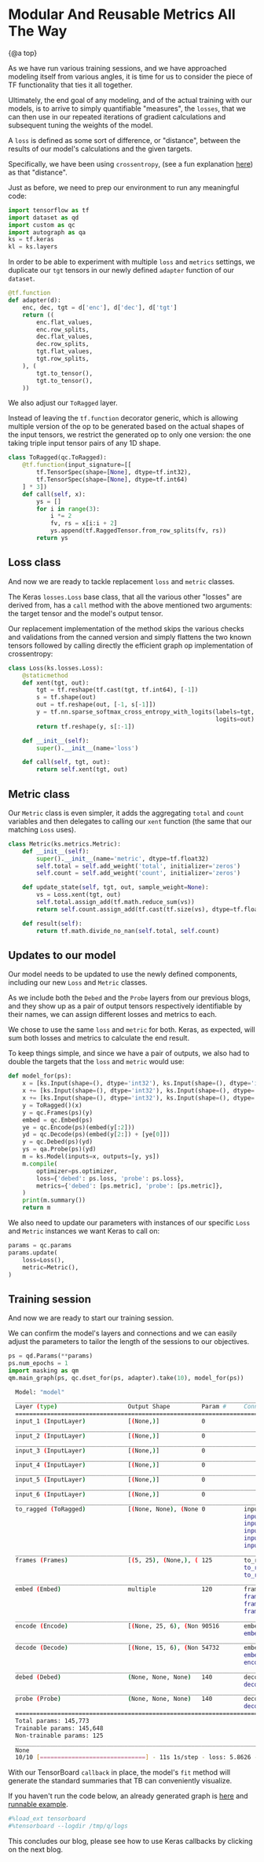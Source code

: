 # Modular And Reusable Metrics All The Way

{@a top}

As we have run various training sessions, and we have approached modeling itself from various angles, it is time for us to consider the piece of TF functionality that ties it all together.

Ultimately, the end goal of any modeling, and of the actual training with our models, is to arrive to simply quantifiable "measures", the `losses`, that we can then use in our repeated iterations of gradient calculations and subsequent tuning the weights of the model.

A `loss` is defined as some sort of difference, or "distance", between the results of our model's calculations and the given targets.

Specifically, we have been using `crossentropy`, (see a fun explanation [here](https://colah.github.io/posts/2015-09-Visual-Information/)) as that "distance".

Just as before, we need to prep our environment to run any meaningful code:

```python
import tensorflow as tf
import dataset as qd
import custom as qc
import autograph as qa
ks = tf.keras
kl = ks.layers
```

In order to be able to experiment with multiple `loss` and `metrics` settings, we duplicate our `tgt` tensors in our newly defined `adapter` function of our `dataset`.

```python
@tf.function
def adapter(d):
    enc, dec, tgt = d['enc'], d['dec'], d['tgt']
    return ((
        enc.flat_values,
        enc.row_splits,
        dec.flat_values,
        dec.row_splits,
        tgt.flat_values,
        tgt.row_splits,
    ), (
        tgt.to_tensor(),
        tgt.to_tensor(),
    ))
```

We also adjust our `ToRagged` layer.

Instead of leaving the `tf.function` decorator generic, which is allowing multiple version of the op to be generated based on the actual shapes of the input tensors, we restrict the generated op to only one version: the one taking triple input tensor pairs of any 1D shape.

```python
class ToRagged(qc.ToRagged):
    @tf.function(input_signature=[[
        tf.TensorSpec(shape=[None], dtype=tf.int32),
        tf.TensorSpec(shape=[None], dtype=tf.int64)
    ] * 3])
    def call(self, x):
        ys = []
        for i in range(3):
            i *= 2
            fv, rs = x[i:i + 2]
            ys.append(tf.RaggedTensor.from_row_splits(fv, rs))
        return ys
```

## Loss class

And now we are ready to tackle replacement `loss` and `metric` classes.

The Keras `losses.Loss` base class, that all the various other "losses" are derived from, has a `call` method with the above mentioned two arguments: the target tensor and the model's output tensor.

Our replacement implementation of the method skips the various checks and validations from the canned version and simply flattens the two known tensors followed by calling directly the efficient graph op implementation of crossentropy:

```python
class Loss(ks.losses.Loss):
    @staticmethod
    def xent(tgt, out):
        tgt = tf.reshape(tf.cast(tgt, tf.int64), [-1])
        s = tf.shape(out)
        out = tf.reshape(out, [-1, s[-1]])
        y = tf.nn.sparse_softmax_cross_entropy_with_logits(labels=tgt,
                                                           logits=out)
        return tf.reshape(y, s[:-1])

    def __init__(self):
        super().__init__(name='loss')

    def call(self, tgt, out):
        return self.xent(tgt, out)
```

## Metric class

Our `Metric` class is even simpler, it adds the aggregating `total` and `count` variables and then delegates to calling our `xent` function (the same that our matching `Loss` uses).

```python
class Metric(ks.metrics.Metric):
    def __init__(self):
        super().__init__(name='metric', dtype=tf.float32)
        self.total = self.add_weight('total', initializer='zeros')
        self.count = self.add_weight('count', initializer='zeros')

    def update_state(self, tgt, out, sample_weight=None):
        vs = Loss.xent(tgt, out)
        self.total.assign_add(tf.math.reduce_sum(vs))
        return self.count.assign_add(tf.cast(tf.size(vs), dtype=tf.float32))

    def result(self):
        return tf.math.divide_no_nan(self.total, self.count)
```

## Updates to our model

Our model needs to be updated to use the newly defined components, including our new `Loss` and `Metric` classes.

As we include both the `Debed` and the `Probe` layers from our previous blogs, and they show up as a pair of output tensors respectively identifiable by their names, we can assign different losses and metrics to each.

We chose to use the same `loss` and `metric` for both. Keras, as expected, will sum both losses and metrics to calculate the end result.

To keep things simple, and since we have a pair of outputs, we also had to double the targets that the `loss` and `metric` would use:

```python
def model_for(ps):
    x = [ks.Input(shape=(), dtype='int32'), ks.Input(shape=(), dtype='int64')]
    x += [ks.Input(shape=(), dtype='int32'), ks.Input(shape=(), dtype='int64')]
    x += [ks.Input(shape=(), dtype='int32'), ks.Input(shape=(), dtype='int64')]
    y = ToRagged()(x)
    y = qc.Frames(ps)(y)
    embed = qc.Embed(ps)
    ye = qc.Encode(ps)(embed(y[:2]))
    yd = qc.Decode(ps)(embed(y[2:]) + [ye[0]])
    y = qc.Debed(ps)(yd)
    ys = qa.Probe(ps)(yd)
    m = ks.Model(inputs=x, outputs=[y, ys])
    m.compile(
        optimizer=ps.optimizer,
        loss={'debed': ps.loss, 'probe': ps.loss},
        metrics={'debed': [ps.metric], 'probe': [ps.metric]},
    )
    print(m.summary())
    return m
```

We also need to update our parameters with instances of our specific `Loss` and `Metric` instances we want Keras to call on:

```python
params = qc.params
params.update(
    loss=Loss(),
    metric=Metric(),
)
```

## Training session

And now we are ready to start our training session.

We can confirm the model's layers and connections and we can easily adjust the parameters to tailor the length of the sessions to our objectives.

```python
ps = qd.Params(**params)
ps.num_epochs = 1
import masking as qm
qm.main_graph(ps, qc.dset_for(ps, adapter).take(10), model_for(ps))
```

  ```sh
    Model: "model"
    __________________________________________________________________________________________________
    Layer (type)                    Output Shape         Param #     Connected to
    ==================================================================================================
    input_1 (InputLayer)            [(None,)]            0
    __________________________________________________________________________________________________
    input_2 (InputLayer)            [(None,)]            0
    __________________________________________________________________________________________________
    input_3 (InputLayer)            [(None,)]            0
    __________________________________________________________________________________________________
    input_4 (InputLayer)            [(None,)]            0
    __________________________________________________________________________________________________
    input_5 (InputLayer)            [(None,)]            0
    __________________________________________________________________________________________________
    input_6 (InputLayer)            [(None,)]            0
    __________________________________________________________________________________________________
    to_ragged (ToRagged)            [(None, None), (None 0           input_1[0][0]
                                                                     input_2[0][0]
                                                                     input_3[0][0]
                                                                     input_4[0][0]
                                                                     input_5[0][0]
                                                                     input_6[0][0]
    __________________________________________________________________________________________________
    frames (Frames)                 [(5, 25), (None,), ( 125         to_ragged[0][0]
                                                                     to_ragged[0][1]
                                                                     to_ragged[0][2]
    __________________________________________________________________________________________________
    embed (Embed)                   multiple             120         frames[0][0]
                                                                     frames[0][1]
                                                                     frames[0][2]
                                                                     frames[0][3]
    __________________________________________________________________________________________________
    encode (Encode)                 [(None, 25, 6), (Non 90516       embed[0][0]
                                                                     embed[0][1]
    __________________________________________________________________________________________________
    decode (Decode)                 [(None, 15, 6), (Non 54732       embed[1][0]
                                                                     embed[1][1]
                                                                     encode[0][0]
    __________________________________________________________________________________________________
    debed (Debed)                   (None, None, None)   140         decode[0][0]
                                                                     decode[0][1]
    __________________________________________________________________________________________________
    probe (Probe)                   (None, None, None)   140         decode[0][0]
                                                                     decode[0][1]
    ==================================================================================================
    Total params: 145,773
    Trainable params: 145,648
    Non-trainable params: 125
    __________________________________________________________________________________________________
    None
    10/10 [==============================] - 11s 1s/step - loss: 5.8626 - debed_loss: 2.9345 - probe_loss: 2.9280 - probe_metric: 2.9239
  ```

With our TensorBoard `callback` in place, the model's `fit` method will generate the standard summaries that TB can conveniently visualize.

If you haven't run the code below, an already generated graph is [here](generated/images/technology/metrics.pdf) and [runnable example](https://github.com/quantapix/qnarre/blob/master/docs/advanced_tf/metrics.ipynb).

```python
#%load_ext tensorboard
#%tensorboard --logdir /tmp/q/logs
```

This concludes our blog, please see how to use Keras callbacks by clicking on the next blog.
